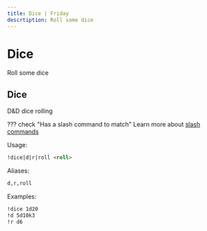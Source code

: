 ```yaml
---
title: Dice | Friday
descrtiption: Roll some dice
---
```

# Dice

Roll some dice

## Dice

D&D dice rolling

??? check "Has a slash command to match"
	Learn more about [slash commands](/#slash-commands)

Usage:

```md
!dice|d|r|roll <roll>
```

Aliases:

```md
d,r,roll
```

Examples:

```md
!dice 1d20
!d 5d10k3
!r d6
```
